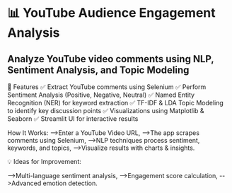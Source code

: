 # 📊 YouTube Audience Engagement Analysis
## Analyze YouTube video comments using NLP, Sentiment Analysis, and Topic Modeling


📌 Features
✅ Extract YouTube comments using Selenium
✅ Perform Sentiment Analysis (Positive, Negative, Neutral)
✅ Named Entity Recognition (NER) for keyword extraction
✅ TF-IDF & LDA Topic Modeling to identify key discussion points
✅ Visualizations using Matplotlib & Seaborn
✅ Streamlit UI for interactive results

 How It Works:
-->Enter a YouTube Video URL,
-->The app scrapes comments using Selenium,
-->NLP techniques process sentiment, keywords, and topics,
-->Visualize results with charts & insights.

💡 Ideas for Improvement:

-->Multi-language sentiment analysis,
-->Engagement score calculation,
-->Advanced emotion detection.
